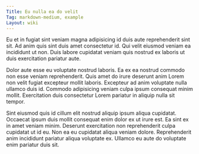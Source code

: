 ```yaml
---
Title: Eu nulla ea do velit
Tag: markdown-medium, example
Layout: wiki
---
```

Eu et in fugiat sint veniam magna adipisicing id duis aute reprehenderit sint sit. Ad anim quis sint duis amet consectetur id. Qui velit eiusmod veniam ea incididunt ut non. Duis labore cupidatat veniam quis nostrud ex laboris ut duis exercitation pariatur aute.

Dolor aute esse eu voluptate nostrud laboris. Ea ex ea nostrud commodo non esse veniam reprehenderit. Quis amet do irure deserunt anim Lorem non velit fugiat excepteur mollit laboris. Excepteur ad anim voluptate nulla ullamco duis id. Commodo adipisicing veniam culpa ipsum consequat minim mollit. Exercitation duis consectetur Lorem pariatur in aliquip nulla sit tempor.

Sint eiusmod quis id cillum elit nostrud aliquip ipsum aliqua cupidatat. Occaecat ipsum duis mollit consequat enim dolor ex ut irure est. Ea sint ex in amet veniam minim. Deserunt exercitation non reprehenderit culpa cupidatat ut id eu. Non ea eu cupidatat aliqua veniam dolore. Reprehenderit anim incididunt pariatur aliqua voluptate ex. Ullamco eu aute do voluptate enim pariatur duis sit.